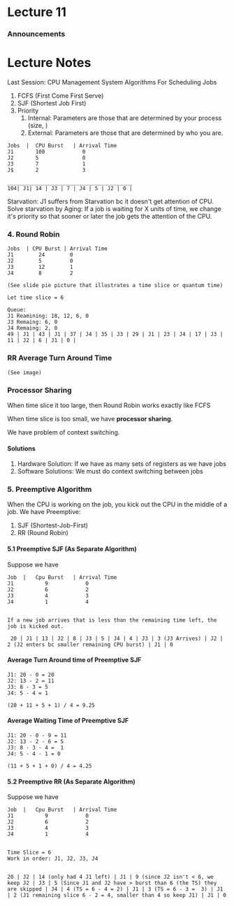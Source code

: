 # Lecture 11
### Announcements

# Lecture Notes

Last Session: 
CPU Management System
Algorithms For Scheduling Jobs
1. FCFS (First Come First Serve)
2. SJF (Shortest Job First)
3. Priority 
    1. Internal: Parameters are those that are determined by your process (size, ) 
    2. External: Parameters are those that are determined by who you are. 
    
    
```
Jobs  |  CPU Burst   | Arrival Time
J1       100            0
J2       5              0
J3       7              1
J$       2              3

________________________________________
104| J1| 14 | J3 | 7 | J4 | 5 | J2 | 0 |

```

Starvation: J1 suffers from Starvation bc it doesn't get attention of CPU.
Solve starvation by Aging: If a job is waiting for X units of time, we change it's priority so that sooner or later the job gets the attention of the CPU.

### 4. Round Robin
```
Jobs  | CPU Burst | Arrival Time
J1        24        0
J2        5         0
J3        12        1
J4        8         2

(See slide pie picture that illustrates a time slice or quantum time)

Let time slice = 6

Queue:
J1 Reamining: 18, 12, 6, 0
J3 Remaing: 6, 0
J4 Remaing: 2, 0
49 | J1 | 43 | J1 | 37 | J4 | 35 | J3 | 29 | J1 | 23 | J4 | 17 | J3 | 11 | J2 | 6 | J1 | 0 |
```

### RR Average Turn Around Time
```
(See image)
```

### Processor Sharing
When time slice it too large, then Round Robin works exactly like FCFS

When time slice is too small, we have **processor sharing**.

We have problem of context switching. 

#### Solutions
1. Hardware Solution: If we have as many sets of registers as we have jobs
2. Software Solutions: We must do context switching between jobs

### 5. Preemptive Algorithm
When the CPU is working on the job, you kick out the CPU in the middle of a job. 
We have Preemptive:
1. SJF (Shortest-Job-First)
2. RR (Round Robin)

#### 5.1 Preemptive SJF (As Separate Algorithm)
Suppose we have
```
Job  |   Cpu Burst   | Arrival Time
J1          9            0
J2          6            2
J3          4            3
J4          1            4


If a new job arrives that is less than the remaining time left, the job is kicked out.

 20 | J1 | 13 | J2 | 8 | J3 | 5 | J4 | 4 | J3 | 3 (J3 Arrives) | J2 | 2 (J2 enters bc smaller remaining CPU burst) | J1 | 0
```

#### Average Turn Around time of Preemptive SJF
```
J1: 20 - 0 = 20
J2: 13 - 2 = 11
J3: 8 - 3 = 5
J4: 5 - 4 = 1

(20 + 11 + 5 + 1) / 4 = 9.25
```

#### Average Waiting Time of Preemptive SJF
```
J1: 20 - 0 - 9 = 11
J2: 13 - 2 - 6 = 5
J3: 8 - 3 - 4 =  1
J4: 5 - 4 - 1 = 0

(11 + 5 + 1 + 0) / 4 = 4.25
```

#### 5.2 Preemptive RR (As Separate Algorithm)
Suppose we have
```
Job  |   Cpu Burst   | Arrival Time
J1          9            0
J2          6            2
J3          4            3
J4          1            4


Time Slice = 6
Work in order: J1, J2, J3, J4


20 | J2 | 14 (only had 4 J1 left) | J1 | 9 (since J2 isn't < 6, we keep J2 | J3 | 5 (Since J1 and J2 have > burst than 6 (the TS) they are skipped | J4 | 4 (TS = 6 - 4 = 2) | J1 | 3 (TS = 6 - 3 =  3) | J1 | 2 (J1 remaining slice 6 - 2 = 4, smaller than 4 so keep J1) | J1 | 0
```

